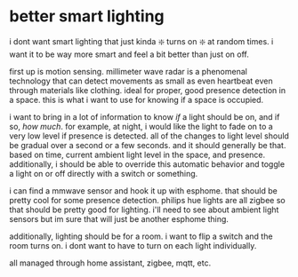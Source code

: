 # better smart lighting

i dont want smart lighting that just kinda :sparkle: turns on :sparkle: at
random times. i want it to be way more smart and feel a bit better than just on
off.

first up is motion sensing. millimeter wave radar is a phenomenal technology
that can detect movements as small as even heartbeat even through materials like
clothing. ideal for proper, good presence detection in a space. this is what i
want to use for knowing if a space is occupied.

i want to bring in a lot of information to know _if_ a light should be on, and
if so, _how much_. for example, at night, i would like the light to fade on to a
very low level if presence is detected. all of the changes to light level should
be gradual over a second or a few seconds. and it should generally be that.
based on time, current ambient light level in the space, and presence.
additionally, i should be able to override this automatic behavior and toggle a
light on or off directly with a switch or something.

i can find a mmwave sensor and hook it up with esphome. that should be pretty
cool for some presence detection. philips hue lights are all zigbee so that
should be pretty good for lighting. i'll need to see about ambient light sensors
but im sure that will just be another esphome thing.

additionally, lighting should be for a room. i want to flip a switch and the
room turns on. i dont want to have to turn on each light individually.

all managed through home assistant, zigbee, mqtt, etc.
